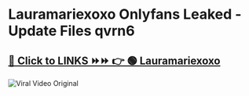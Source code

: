 
 # Lauramariexoxo Onlyfans Leaked - Update Files qvrn6

## <h2><a href="https://clipsfans.com/Lauramariexoxo&ref=git">🔗 Click to LINKS ⏩⏩ 👉 🟢 Lauramariexoxo </a></h2>

<a href="https://clipsfans.com/Lauramariexoxo&ref=git" rel="nofollow" data-target="animated-image.originalLink"><img src="https://i.ibb.co.com/xMMVF88/686577567.gif" alt="Viral Video Original" style="max-width: 100%; display: inline-block;" data-target="animated-image.originalImage"></a>

